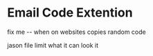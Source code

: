 # Email Code Extention

fix me -- when on websites copies random code

jason file limit what it can look it 
